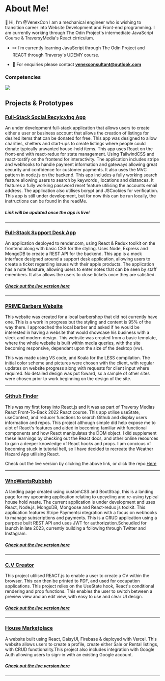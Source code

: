 <div>
 <h1>About Me!</h1>
 👋 Hi, I’m @VenexCon I am a mechanical engineer who is wishing to transition career into Website Development and Front-end programming. I am currently working through The Odin Project's intermediate JavaScript Course & TraversyMedia's React cirriculum. 

- :pencil2: I’m currently learning JavaScript through The Odin Project and REACT through Traversy's UDEMY course. 

- :calling: For enquiries please contact <strong>venexconsultant@outlook.com</strong>
 
 <p align="center">
 <h3>Competencies</h3>
  <a href="https://skillicons.dev">
    <img src="https://skillicons.dev/icons?i=git,react,javascript,html,css,scss,tailwind,firebase,webpack" />
  </a>
</p>

</div>

<h2> Projects & Prototypes </h2> 

<h3><a href = 'https://github.com/VenexCon/WWRMVP'>Full-Stack Social Recylcying App</a></h3>

<p>An under development full-stack application that allows users to create either a user or business account that allows the creation of listings for desired items that can be donated for free. This app was designed to allow charities, shelters and start-ups to create listings where people could donate typically unwanted house-hold items. This app uses React on the front-end with react-redux for state management. Using TailwindCSS and react-tostify on the frontend for interactivity. The application includes stripe and webhooks to handle payment information and gateways allowing great security and confidence for customer payments. It also uses the MVC pattern in node.js on the backend. This app includes a fully working search feature allowing users to search by keywords , locations and distances. It features a fully working password reset feature utilising the accounts email address. The application also utilises bcrypt and JSCookies for verification. This app is still under development, but for now this can be run locally, the instructions can be found in the readMe. </p>

<h5> Link will be updated once the app is live!</h5>
<hr>

<h3><a href = 'https://github.com/VenexCon/support-desk/blob/main/README.md'>Full-Stack Support Desk App</a></h3>

<p>An application deployed to render.com, using React & Redux toolkit on the frontend along with basic CSS for the styling. Uses Node, Express and MongoDB to create a REST API for the backend. This app is a mock interface designed around a support desk application, allowing users to create a ticket regarding issues with their apple products. The application has a note feasture, allowing users to enter notes that can be seen by staff emembers. It also allows the users to close tickets once they are satisfied. </p>

<h5><a href ="https://venex-support-desk.onrender.com/">Check out the live version here</a></h5>
<hr>

<h3><a target="_blank" href = "https://www.primebarber.co.uk/">PRIME Barbers Website</a></h3>
<p>This website was created for a local barbershop that did not currently have one. This is a work in progress but the styling and content is 95% of the way there. I approached the local barber and asked if he would be interested in having a website that would showcase his business with a sleek and modern design. This website was created from a basic template, where the whole website is built within media queries, with the site becoming responsive, dependant upon the size of the desktop (vw). </p>
<p>This was made using VS code, and Koala for the LESS compilation. The initial color scheme and pictures were chosen with the client, with regular updates on website progress along with requests for client input where required. No detailed design was put foward, so a sample of other sites were chosen prior to work beginning on the design of the site.</p>

<hr>
<h3><a href = "https://bright-custard-4973e6.netlify.app/">Github Finder</a></h3>

<p> This was my first foray into React.js and it was as part of Traversy Medias React Front-To-Back 2022 React course. This app utilise useState, useContext, and reducer functions to search Github and display users information and repos. This project although simple did help expose me to alot of React's features and aided in becoming familiar with functional components and how React manipulates the DOM object. I did supplement these learnings by checking out the React docs, and other online resources to gain a deeper knowledge of React hooks and props. I am concious of becoming stuck in tutorial hell, so I have decided to recreate the Weather Hazard App utilising React. <p>
 
<p> Check out the live version by clicking the above link, or click the repo <a href ="https://github.com/VenexCon/Github--Finder-React"> Here </a></P>

<hr> 

<h3><a href = 'https://github.com/VenexCon/WhoWantsRubbish--Landing'>WhoWantsRubbish</a></h3>

<p>A landing page created using customCSS and BootStrap, this is a landing page for my upcoming application relating to upcycling and re-using typical house hold waste. The current application is under development and uses React, Node.js, MongoDB, Mongoose and React-redux js toolkit. This application features Stripe Paymentsi ntegration with a focus on webhooks to manage subscriptions and payments. This is a CRUD application using a purpose built REST API and uses JWT for authorization.Scheudled for launch in late 2023, currently building a following through Twitter and Instagram.  </p>

<h5><a href ="https://www.whowantsrubbish.com/">Check out the live version here</a></h5>
<hr>

<h3><a href ="https://github.com/VenexCon/CV-project">C.V Creator</a></h3>

<p> This project utilised REACT.js to enable a user to create a CV within the browser. This can then be printed to PDF, and used for occupation applications.
This project relies on the UseState hook, React's conditional rendering and prop functions. This enables the user to switch between a preview view and an edit view, with easy to use and clear UI design.</p>
 
<h5><a href ="https://whimsical-sopapillas-1efcc0.netlify.app">Check out the live version here</a></h5>
<hr>

<h3><a href = 'https://github.com/VenexCon/house-marketplace'>House Marketplace</a></h3>

<p>A website built using React, DaisyUI, Firebase & deployed with Vercel. This website allows users to create a profile, create either Sale or Rental listings, with CRUD functionality.This project also includes integration with Google Auth allowing users to sign-in with an existing Google account.</p>

<h5><a href ="https://house-marketplace-psi-three.vercel.app/">Check out the live version here</a></h5>
<hr>


